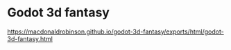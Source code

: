 # Godot 3d fantasy

https://macdonaldrobinson.github.io/godot-3d-fantasy/exports/html/godot-3d-fantasy.html

